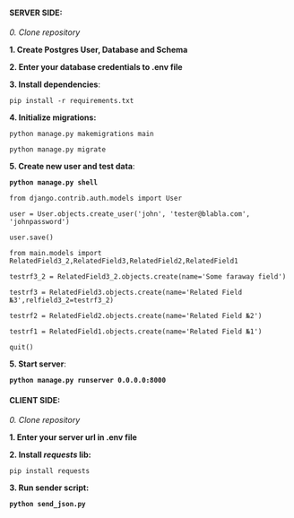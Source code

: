 #### SERVER SIDE:

_0. Clone repository_

**1. Create Postgres User, Database and Schema**

**2. Enter your database credentials to .env file**

**3. Install dependencies**:

`pip install -r requirements.txt`

**4. Initialize migrations:**

`python manage.py makemigrations main`

`python manage.py migrate`

**5. Create new user and test data**:

**`python manage.py shell`**

`from django.contrib.auth.models import User`

`user = User.objects.create_user('john', 'tester@blabla.com', 'johnpassword')`

`user.save() `

`from main.models import RelatedField3_2,RelatedField3,RelatedField2,RelatedField1`

`testrf3_2 = RelatedField3_2.objects.create(name='Some faraway field')`

`testrf3 = RelatedField3.objects.create(name='Related Field №3',relfield3_2=testrf3_2)`

`testrf2 = RelatedField2.objects.create(name='Related Field №2')`

`testrf1 = RelatedField1.objects.create(name='Related Field №1')`

`quit()`

**5. Start server**:

**`python manage.py runserver 0.0.0.0:8000`**

#### CLIENT SIDE:

_0. Clone repository_

**1. Enter your server url in .env file**

**2. Install _requests_ lib:**

`pip install requests`

**3. Run sender script:**

**`python send_json.py`**
